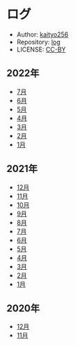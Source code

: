 # ログ

* Author: [kaityo256](https://github.com/kaityo256)
* Repository: [log](https://github.com/kaityo256/log)
* LICENSE: [CC-BY](https://github.com/kaityo256/log/blob/main/LICENSE)

## 2022年

* [7月](d202207.md)
* [6月](d202206.md)
* [5月](d202205.md)
* [4月](d202204.md)
* [3月](d202203.md)
* [2月](d202202.md)
* [1月](d202201.md)

## 2021年

* [12月](d202112.md)
* [11月](d202111.md)
* [10月](d202110.md)
* [9月](d202109.md)
* [8月](d202108.md)
* [7月](d202107.md)
* [6月](d202106.md)
* [5月](d202105.md)
* [4月](d202104.md)
* [3月](d202103.md)
* [2月](d202102.md)
* [1月](d202101.md)

## 2020年

* [12月](d202012.md)
* [11月](d202011.md)
